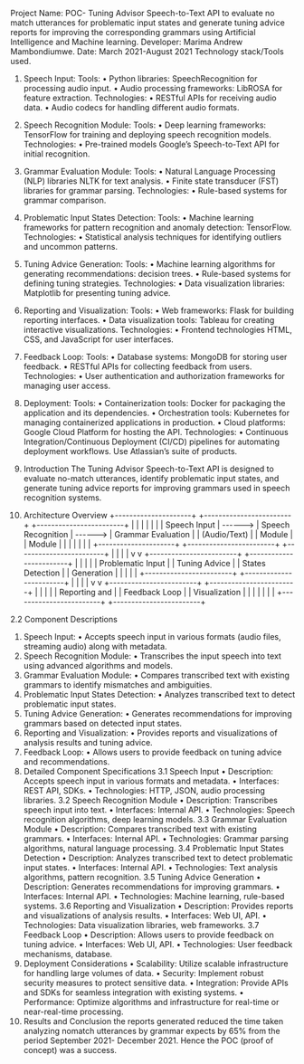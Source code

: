 Project Name:  POC- Tuning Advisor Speech-to-Text API to evaluate no match utterances for problematic input states and generate tuning advice reports for improving the corresponding grammars using Artificial Intelligence and Machine learning.
Developer:     Marima Andrew Mambondiumwe.
Date: 		     March 2021-August 2021
Technology stack/Tools used.
1.	Speech Input:
Tools:
•	Python libraries: SpeechRecognition for processing audio input.
•	Audio processing frameworks: LibROSA for feature extraction.
Technologies:
•	RESTful APIs for receiving audio data.
•	Audio codecs for handling different audio formats.
2.	Speech Recognition Module:
Tools:
•	Deep learning frameworks: TensorFlow for training and deploying speech recognition models.
Technologies:
•	Pre-trained models Google’s Speech-to-Text API for initial recognition.
3.	Grammar Evaluation Module:
Tools:
•	Natural Language Processing (NLP) libraries NLTK for text analysis.
•	Finite state transducer (FST) libraries for grammar parsing.
Technologies:
•	Rule-based systems for grammar comparison.
4.	Problematic Input States Detection:
Tools:
•	Machine learning frameworks for pattern recognition and anomaly detection: TensorFlow.
Technologies:
•	Statistical analysis techniques for identifying outliers and uncommon patterns.
5.	Tuning Advice Generation:
Tools:
•	Machine learning algorithms for generating recommendations: decision trees.
•	Rule-based systems for defining tuning strategies.
Technologies:
•	Data visualization libraries: Matplotlib for presenting tuning advice.
6.	Reporting and Visualization:
Tools:
•	Web frameworks: Flask for building reporting interfaces.
•	Data visualization tools: Tableau for creating interactive visualizations.
Technologies:
•	Frontend technologies HTML, CSS, and JavaScript for user interfaces.
7.	Feedback Loop:
Tools:
•	Database systems:  MongoDB for storing user feedback.
•	RESTful APIs for collecting feedback from users.
Technologies:
•	User authentication and authorization frameworks for managing user access.
8.	Deployment:
Tools:
•	Containerization tools: Docker for packaging the application and its dependencies.
•	Orchestration tools: Kubernetes for managing containerized applications in production.
•	Cloud platforms:  Google Cloud Platform for hosting the API.
Technologies:
•	Continuous Integration/Continuous Deployment (CI/CD) pipelines for automating deployment workflows. Use Atlassian’s suite of products.


1. Introduction
The Tuning Advisor Speech-to-Text API is designed to evaluate no-match utterances, identify problematic input states, and generate tuning advice reports for improving grammars used in speech recognition systems.
2. Architecture Overview
+---------------------+          +------------------------+         +------------------------+
|                     |          |                        |         |                        |
|   Speech Input     |  ------> | Speech Recognition     | ------> | Grammar Evaluation     |
|   (Audio/Text)     |          |   Module               |         |   Module               |
|                     |          |                        |         |                        |
+---------------------+          +------------------------+         +------------------------+
                                              |                                |
                                              |                                |
                                              v                                v
                                  +------------------------+         +------------------------+
                                  |                        |         |                        |
                                  | Problematic Input      |         | Tuning Advice          |
                                  | States Detection       |         | Generation             |
                                  |                        |         |                        |
                                  +------------------------+         +------------------------+
                                              |                                |
                                              |                                |
                                              v                                v
                                  +------------------------+         +------------------------+
                                  |                        |         |                        |
                                  | Reporting and          |         | Feedback Loop          |
                                  | Visualization          |         |                        |
                                  |                        |         |                        |
                                  +------------------------+         +------------------------+

2.2 Component Descriptions
1.	Speech Input:
•	Accepts speech input in various formats (audio files, streaming audio) along with metadata.
2.	Speech Recognition Module:
•	Transcribes the input speech into text using advanced algorithms and models.
3.	Grammar Evaluation Module:
•	Compares transcribed text with existing grammars to identify mismatches and ambiguities.
4.	Problematic Input States Detection:
•	Analyzes transcribed text to detect problematic input states.
5.	Tuning Advice Generation:
•	Generates recommendations for improving grammars based on detected input states.
6.	Reporting and Visualization:
•	Provides reports and visualizations of analysis results and tuning advice.
7.	Feedback Loop:
•	Allows users to provide feedback on tuning advice and recommendations.
3. Detailed Component Specifications
3.1 Speech Input
•	Description: Accepts speech input in various formats and metadata.
•	Interfaces: REST API, SDKs.
•	Technologies: HTTP, JSON, audio processing libraries.
3.2 Speech Recognition Module
•	Description: Transcribes speech input into text.
•	Interfaces: Internal API.
•	Technologies: Speech recognition algorithms, deep learning models.
3.3 Grammar Evaluation Module
•	Description: Compares transcribed text with existing grammars.
•	Interfaces: Internal API.
•	Technologies: Grammar parsing algorithms, natural language processing.
3.4 Problematic Input States Detection
•	Description: Analyzes transcribed text to detect problematic input states.
•	Interfaces: Internal API.
•	Technologies: Text analysis algorithms, pattern recognition.
3.5 Tuning Advice Generation
•	Description: Generates recommendations for improving grammars.
•	Interfaces: Internal API.
•	Technologies: Machine learning, rule-based systems.
3.6 Reporting and Visualization
•	Description: Provides reports and visualizations of analysis results.
•	Interfaces: Web UI, API.
•	Technologies: Data visualization libraries, web frameworks.
3.7 Feedback Loop
•	Description: Allows users to provide feedback on tuning advice.
•	Interfaces: Web UI, API.
•	Technologies: User feedback mechanisms, database.
4. Deployment Considerations
•	Scalability: Utilize scalable infrastructure for handling large volumes of data.
•	Security: Implement robust security measures to protect sensitive data.
•	Integration: Provide APIs and SDKs for seamless integration with existing systems.
•	Performance: Optimize algorithms and infrastructure for real-time or near-real-time processing.
5. Results and Conclusion
the reports generated reduced the time taken analyzing nomatch utterances by grammar expects by 65% from the period September 2021- December 2021. Hence the POC (proof of concept) was a success.
